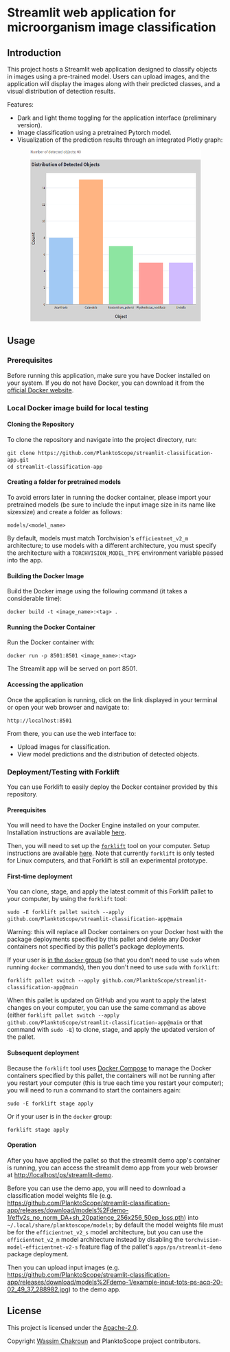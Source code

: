 # Streamlit web application for microorganism image classification

## Introduction

This project hosts a Streamlit web application designed to classify objects in images using a pre-trained model. Users can upload images, and the application will display the images along with their predicted classes, and a visual distribution of detection results.

Features:

- Dark and light theme toggling for the application interface (preliminary version).
- Image classification using a pretrained Pytorch model.
- Visualization of the prediction results through an integrated Plotly graph:

<center><img src="plotly_graph.png" alt="Distribution of detected microorganisms" title="Distribution of detected microorganisms" width="400" height="400"/></center>

## Usage

### Prerequisites

Before running this application, make sure you have Docker installed on your system. If you do not have Docker, you can download it from the [official Docker website](https://docs.docker.com/get-docker/).

### Local Docker image build for local testing

#### Cloning the Repository

To clone the repository and navigate into the project directory, run:

    git clone https://github.com/PlanktoScope/streamlit-classification-app.git
    cd streamlit-classification-app
    
#### Creating a folder for pretrained models

To avoid errors later in running the docker container, please import your pretrained models (be sure to include the input image size in its name like sizexsize) and create a folder as follows:

    models/<model_name>

By default, models must match Torchvision's `efficientnet_v2_m` architecture; to use models with a
different architecture, you must specify the architecture with a `TORCHVISION_MODEL_TYPE`
environment variable passed into the app.

#### Building the Docker Image

Build the Docker image using the following command (it takes a considerable time):

    docker build -t <image_name>:<tag> .

#### Running the Docker Container

Run the Docker container with:

    docker run -p 8501:8501 <image_name>:<tag>

The Streamlit app will be served on port 8501.

#### Accessing the application

Once the application is running, click on the link displayed in your terminal or open your web browser and navigate to:

    http://localhost:8501

From there, you can use the web interface to:

- Upload images for classification.
- View model predictions and the distribution of detected objects.

### Deployment/Testing with Forklift

You can use Forklift to easily deploy the Docker container provided by this repository.

#### Prerequisites

You will need to have the Docker Engine installed on your computer. Installation instructions are
available [here](https://docs.docker.com/engine/install/).

Then, you will need to set up the [`forklift`](https://github.com/PlanktoScope/forklift) tool on
your computer. Setup instructions are available
[here](https://github.com/PlanktoScope/forklift?tab=readme-ov-file#downloadinstall-forklift). Note
that currently `forklift` is only tested for Linux computers, and that Forklift is still an
experimental prototype.

#### First-time deployment

You can clone, stage, and apply the latest commit of this Forklift pallet to your computer, by
using the `forklift` tool:
```
sudo -E forklift pallet switch --apply github.com/PlanktoScope/streamlit-classification-app@main
```

Warning: this will replace all Docker containers on your Docker host with the package deployments
specified by this pallet and delete any Docker containers not specified by this pallet's package
deployments.

If your user is [in the `docker` group](https://docs.docker.com/engine/install/linux-postinstall/#manage-docker-as-a-non-root-user)
(so that you don't need to use `sudo` when running `docker` commands), then you don't need to use
`sudo` with `forklift`:

```
forklift pallet switch --apply github.com/PlanktoScope/streamlit-classification-app@main
```

When this pallet is updated on GitHub and you want to apply the latest changes on your computer, you
can use the same command as above (either
`forklift pallet switch --apply github.com/PlanktoScope/streamlit-classification-app@main` or that command with
`sudo -E`) to clone, stage, and apply the updated version of the pallet.

#### Subsequent deployment

Because the `forklift` tool uses [Docker Compose](https://docs.docker.com/compose/) to manage the
Docker containers specified by this pallet, the containers will not be running after you restart
your computer (this is true each time you restart your computer); you will need to run a command to
start the containers again:

```
sudo -E forklift stage apply
```

Or if your user is in the `docker` group:

```
forklift stage apply
```

#### Operation

After you have applied the pallet so that the streamlit demo app's container is running, you can
access the streamlit demo app from your web browser at <http://localhost/ps/streamlit-demo>.

Before you can use the demo app, you will need to download a classification model weights file
(e.g. <https://github.com/PlanktoScope/streamlit-classification-app/releases/download/models%2Fdemo-1/effv2s_no_norm_DA+sh_20patience_256x256_50ep_loss.pth>)
into `~/.local/share/planktoscope/models`; by default the model weights file must be for the
`efficientnet_v2_s` model architecture, but you can use the `efficientnet_v2_m` model architecture
instead by disabling the `torchvision-model-efficientnet-v2-s` feature flag of the pallet's
`apps/ps/streamlit-demo` package deployment.

Then you can upload input images
(e.g. <https://github.com/PlanktoScope/streamlit-classification-app/releases/download/models%2Fdemo-1/example-input-tots-ps-acq-20-02_49_37_288982.jpg>)
to the demo app.

## License
This project is licensed under the [Apache-2.0](https://www.apache.org/licenses/LICENSE-2.0).

Copyright [Wassim Chakroun](http://www.linkedin.com/in/wassim-chakroun/) and PlanktoScope project contributors.
